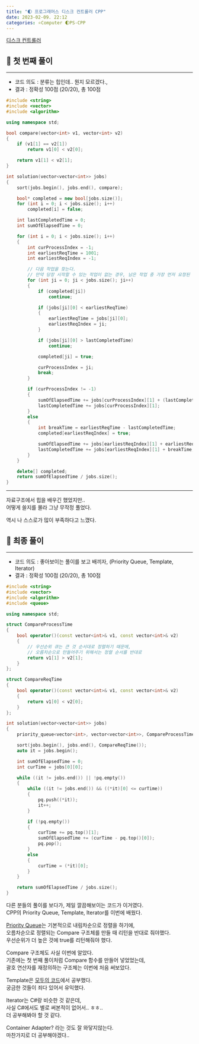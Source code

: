 ```yaml
---
title: "🌓 프로그래머스 디스크 컨트롤러 CPP"
date: 2023-02-09. 22:12
categories: ⭐Computer 🌓PS-CPP
---
```


[디스크 컨트롤러](https://school.programmers.co.kr/learn/courses/30/lessons/42627)

## 💎 첫 번째 풀이

---

- 코드 의도 : 분류는 힙인데.. 뭔지 모르겠다.,
- 결과 : 정확성 100점 (20/20), 총 100점

```cpp
#include <string>
#include <vector>
#include <algorithm>

using namespace std;

bool compare(vector<int> v1, vector<int> v2)
{
    if (v1[1] == v2[1])
        return v1[0] < v2[0];

    return v1[1] < v2[1];
}

int solution(vector<vector<int>> jobs)
{
    sort(jobs.begin(), jobs.end(), compare);

    bool* completed = new bool[jobs.size()];
    for (int i = 0; i < jobs.size(); i++)
        completed[i] = false;

    int lastCompletedTime = 0;
    int sumOfElapsedTime = 0;

    for (int i = 0; i < jobs.size(); i++)
    {
        int curProcessIndex = -1;
        int earliestReqTime = 1001;
        int earliestReqIndex = -1;

        // 다음 작업을 찾는다.
        // 만약 당장 시작할 수 있는 작업이 없는 경우, 남은 작업 중 가장 먼저 요청된 작업을 찾는다.
        for (int ji = 0; ji < jobs.size(); ji++)
        {
            if (completed[ji])
                continue;

            if (jobs[ji][0] < earliestReqTime)
            {
                earliestReqTime = jobs[ji][0];
                earliestReqIndex = ji;
            }

            if (jobs[ji][0] > lastCompletedTime)
                continue;

            completed[ji] = true;

            curProcessIndex = ji;
            break;
        }

        if (curProcessIndex != -1)
        {
            sumOfElapsedTime += jobs[curProcessIndex][1] + (lastCompletedTime - jobs[curProcessIndex][0]);
            lastCompletedTime += jobs[curProcessIndex][1];
        }
        else
        {
            int breakTime = earliestReqTime - lastCompletedTime;
            completed[earliestReqIndex] = true;

            sumOfElapsedTime += jobs[earliestReqIndex][1] + earliestReqTime - jobs[earliestReqIndex][0];
            lastCompletedTime += jobs[earliestReqIndex][1] + breakTime;
        }
    }

    delete[] completed;
    return sumOfElapsedTime / jobs.size();
}
```

---

자료구조에서 힙을 배우긴 했었지만..  
어떻게 쓸지를 몰라 그냥 무작정 풀었다.  

역시 나 스스로가 많이 부족하다고 느꼈다.  

## 💎 최종 풀이

---

- 코드 의도 : 좋아보이는 풀이를 보고 배끼자, (Priority Queue, Template, Iterator)
- 결과 : 정확성 100점 (20/20), 총 100점

```cpp
#include <string>
#include <vector>
#include <algorithm>
#include <queue>

using namespace std;

struct CompareProcessTime
{
    bool operator()(const vector<int>& v1, const vector<int>& v2)
    {
        // 우선순위 큐는 큰 것 순서대로 정렬하기 때문에,
        // 오름차순으로 만들어주기 위해서는 정렬 순서를 반대로
        return v1[1] > v2[1];
    }
};

struct CompareReqTime
{
    bool operator()(const vector<int>& v1, const vector<int>& v2)
    {
        return v1[0] < v2[0];
    }
};

int solution(vector<vector<int>> jobs)
{
    priority_queue<vector<int>, vector<vector<int>>, CompareProcessTime> pq;

    sort(jobs.begin(), jobs.end(), CompareReqTime());
    auto it = jobs.begin();

    int sumOfElapsedTime = 0;
    int curTime = jobs[0][0];

    while ((it != jobs.end()) || !pq.empty())
    {
        while ((it != jobs.end()) && ((*it)[0] <= curTime))
        {
            pq.push((*it));
            it++;
        }

        if (!pq.empty())
        {
            curTime += pq.top()[1];
            sumOfElapsedTime += (curTime - pq.top()[0]);
            pq.pop();
        }
        else
        {
            curTime = (*it)[0];
        }
    }

    return sumOfElapsedTime / jobs.size();
}
```

다른 분들의 풀이를 보다가, 제일 깔끔해보이는 코드가 이거였다.  
CPP의 Priority Queue, Template, Iterator를 이번에 배웠다.  

[Priority Queue](https://en.cppreference.com/w/cpp/container/priority_queue)는 기본적으로 내림차순으로 정렬을 하기에,  
오름차순으로 정렬되는 Compare 구조체를 만들 때 리턴을 반대로 줘야했다.  
우선순위가 더 높은 것에 true를 리턴해줘야 했다.  

Compare 구조체도 사실 이번에 알았다.  
기존에는 첫 번째 풀이처럼 Compare 함수를 만들어 넣었었는데,  
괄호 연산자를 재정의하는 구조체는 이번에 처음 써보았다.  

Template은 [모두의 코드](https://modoocode.com/219)에서 공부했다.  
궁금한 것들이 죄다 있어서 유익했다.  

Iterator는 C#랑 비슷한 것 같은데,  
사실 C#에서도 별로 써본적이 없어서.. ㅎㅎ..  
더 공부해봐야 할 것 같다.  

Container Adapter? 라는 것도 잘 와닿지않는다.  
마찬가지로 더 공부해야겠다..  
